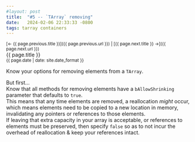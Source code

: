 ```yaml
---
#layout: post
title:  "#5 -- `TArray` removing"
date:   2024-02-06 22:33:33 -0800
tags: tarray containers
---
```

<small>[← {{ page.previous.title }}]({{ page.previous.url }}) | [{{ page.next.title }} →]({{ page.next.url }})</small>\
{{ page.title }}\
<sup>{{ page.date | date: site.date_format }}</sup>

Know your options for removing elements from a `TArray`.

But first...\
Know that all methods for removing elements have a `bAllowShrinking` parameter that defaults to `true`.\
This means that any time elements are removed, a reallocation *might* occur, which means elements need to be copied to a new location in memory, invalidating any pointers or references to those elements.\
If leaving that extra capacity in your array is acceptable, or references to elements must be preserved, then specify `false` so as to not incur the overhead of reallocation & keep your references intact.

